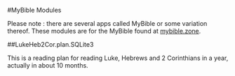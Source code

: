 #MyBible Modules

  Please note : there are several apps called MyBible or some variation thereof. These modules are for the MyBible found at [mybible.zone](http://mybible.zone).

##LukeHeb2Cor.plan.SQLite3

  This is a reading plan for reading Luke, Hebrews and 2 Corinthians in a year, actually in about 10 months.
